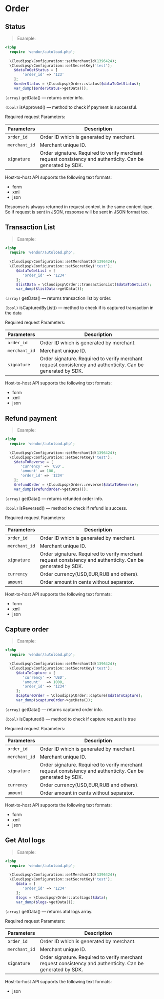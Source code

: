 # Order

## Status

> Example:

```php
<?php
  require 'vendor/autoload.php';
  
  \Cloudipsp\Configuration::setMerchantId(1396424);
  \Cloudipsp\Configuration::setSecretKey('test');
    $dataToGetStatus = [
        'order_id' => '123'
    ];
    $orderStatus = \Cloudipsp\Order::status($dataToGetStatus);
    var_dump($orderStatus->getData());
```        

```(array)``` <span class="green">getData()</span> — returns order info.

```(bool)```  <span class="green">isApproved()</span> — method to check if payment is successful.

Required request Parameters:

Parameters      | Description                                                                                      
----------------|-------------------------------------------------------------------------------------------------------
```order_id```        | Order ID which is generated by merchant.                                                            
```merchant_id```     | Merchant unique ID.                                                                
```signature```       | Order signature. Required to verify merchant request consistency and authenticity. Can be generated by SDK.

Host-to-host API supports the following text formats:

* form
* xml 
* json

Response is always returned in request context in the same content-type. So if request is sent in JSON, response will be sent in JSON format too.

## Transaction List

> Example:

```php
<?php
  require 'vendor/autoload.php';
  
  \Cloudipsp\Configuration::setMerchantId(1396424);
  \Cloudipsp\Configuration::setSecretKey('test');
     $dataToGetList = [
        'order_id' => '1234'
     ];
     $listData = \Cloudipsp\Order::transactionList($dataToGetList);
     var_dump($listData->getData());
```        
```(array)``` <span class="green">getData()</span> — returns transaction list by order.

```(bool)```  <span class="green">isCapturedByList()</span> — method to check if is captured transaction in the data

Required request Parameters:

Parameters      | Description                                                                                      
----------------|-------------------------------------------------------------------------------------------------------
```order_id```        | Order ID which is generated by merchant.                                                            
```merchant_id```     | Merchant unique ID.                                                                
```signature```       | Order signature. Required to verify merchant request consistency and authenticity. Can be generated by SDK.

Host-to-host API supports the following text formats:

* form
* xml 
* json

## Refund payment

> Example:

```php
<?php
  require 'vendor/autoload.php';
  
  \Cloudipsp\Configuration::setMerchantId(1396424);
  \Cloudipsp\Configuration::setSecretKey('test');
    $dataToReverse = [
       'currency' => 'USD',
       'amount' => 100,
       'order_id' => '1234'
    ];
    $refundOrder = \Cloudipsp\Order::reverse($dataToReverse);
    var_dump($refundOrder->getData());
```        
```(array)``` <span class="green">getData()</span> — returns refunded order info.

```(bool)``` <span class="green">isReversed()</span> — method to check if refund is success.

Required request Parameters:

Parameters      | Description                                                                                      
----------------|-------------------------------------------------------------------------------------------------------
```order_id```        | Order ID which is generated by merchant.                                                            
```merchant_id```     | Merchant unique ID.                                                                
```signature```       | Order signature. Required to verify merchant request consistency and authenticity. Can be generated by SDK.
```currency```     | Order currency(USD,EUR,RUB and others).
```amount```	        | Order amount in cents without separator.

Host-to-host API supports the following text formats:

* form
* xml 
* json

## Capture order

> Example:

```php
<?php
  require 'vendor/autoload.php';
  
  \Cloudipsp\Configuration::setMerchantId(1396424);
  \Cloudipsp\Configuration::setSecretKey('test');
     $dataToCapture = [
        'currency' => 'USD',
        'amount'   => 1000,
        'order_id' => '1234'
     ];
     $captureOrder = \Cloudipsp\Order::capture($dataToCapture);
     var_dump($captureOrder->getData());
```        
```(array)``` <span class="green">getData()</span> — returns captured order info.

```(bool)``` <span class="green">isCaptured()</span> — method to check if capture request is true

Required request Parameters:

Parameters      | Description                                                                                      
----------------|-------------------------------------------------------------------------------------------------------
```order_id```        | Order ID which is generated by merchant.                                                            
```merchant_id```     | Merchant unique ID.                                                                
```signature```       | Order signature. Required to verify merchant request consistency and authenticity. Can be generated by SDK.
```currency```     | Order currency(USD,EUR,RUB and others).
```amount```	        | Order amount in cents without separator.

Host-to-host API supports the following text formats:

* form
* xml 
* json

## Get Atol logs

> Example:

```php
<?php
  require 'vendor/autoload.php';
  
  \Cloudipsp\Configuration::setMerchantId(1396424);
  \Cloudipsp\Configuration::setSecretKey('test');
     $data = [
        'order_id' => '1234'
     ];
     $logs = \Cloudipsp\Order::atolLogs($data);
     var_dump($logs->getData());
```        
```(array)``` <span class="green">getData()</span> — returns atol logs array.

Required request Parameters:

Parameters      | Description                                                                                      
----------------|-------------------------------------------------------------------------------------------------------
```order_id```        | Order ID which is generated by merchant.                                                            
```merchant_id```     | Merchant unique ID.                                                                
```signature```       | Order signature. Required to verify merchant request consistency and authenticity. Can be generated by SDK.

Host-to-host API supports the following text formats:

* json
